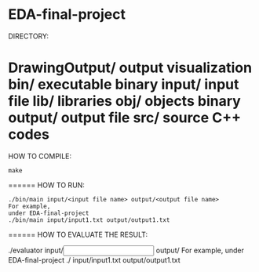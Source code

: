 # EDA-final-project
DIRECTORY:

DrawingOutput/	output visualization
bin/	  	executable binary
input/		input file
lib/		libraries
obj/		objects binary
output/		output file
src/ 	  	source C++ codes
======
HOW TO COMPILE:

  	make
======
HOW TO RUN:

	./bin/main input/<input file name> output/<output file name>
	For example,
	under EDA-final-project
	./bin/main input/input1.txt output/output1.txt
======
HOW TO EVALUATE THE RESULT:

  ./evaluator input/<input file name> output/<output file name>
  For example,
	under EDA-final-project
	./ input/input1.txt output/output1.txt
